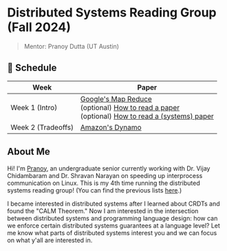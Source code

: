 # Distributed Systems Reading Group (Fall 2024)
> Mentor: Pranoy Dutta (UT Austin)

## 📅 Schedule
| Week | Paper |
|------|-------|
| Week 1 (Intro) | [Google's Map Reduce](https://static.googleusercontent.com/media/research.google.com/en//archive/mapreduce-osdi04.pdf) <br> (optional) [How to read a paper](http://ccr.sigcomm.org/online/files/p83-keshavA.pdf) <br> (optional) [How to read a (systems) paper](https://sosp19.rcs.uwaterloo.ca/diversity/slides/rebecca.pdf) |
| Week 2 (Tradeoffs) | [Amazon's Dynamo](https://www.allthingsdistributed.com/files/amazon-dynamo-sosp2007.pdf) |


## About Me
Hi! I'm [Pranoy](https://prydt.xyz/), an undergraduate senior currently working with Dr. Vijay Chidambaram and Dr. Shravan Narayan on speeding up interprocess communication on Linux. This is my 4th time running the distributed systems reading group! (You can find the previous lists [here](https://github.com/prydt/dist-sys-reading-group/blob/main/previous-groups.md).)

I became interested in distributed systems after I learned about CRDTs and found the "CALM Theorem." Now I am interested in the intersection between distributed systems and programming language design: how can we enforce certain distributed systems guarantees at a language level? Let me know what parts of distributed systems interest you and we can focus on what y'all are interested in.
